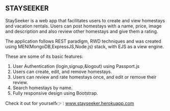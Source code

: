 ## STAYSEEKER
StaySeeker is a web app that facilitates users to create and view homestays and vacation rentals. Users can post homestays with a name, price, image and description and also review other homestays and give them a rating.

The application follows REST paradigm, RWD techniques and was created using MEN(MongoDB,ExpressJS,Node.js) stack, with EJS as a view engine.

These are some of its basic features:
1. User Authentication (login,signup,&logout) using Passport.js
2. Users can create, edit, and remove homestays.
3. Users can review and rate homestays once, and edit or remove their review.
4. Search homestays by name.
5. Fully responsive design using Bootstrap.

Check it out for yourself👉 : www.stayseeker.herokuapp.com
